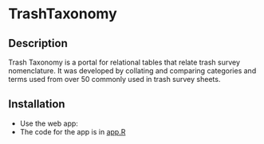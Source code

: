 # TrashTaxonomy 

## Description
Trash Taxonomy is a portal for relational tables that relate trash survey nomenclature. It was developed by collating and comparing categories and terms used from over 50 commonly used in trash survey sheets. 

## Installation

- Use the web app: [](https://moore-institute-4-plastic-pollution-res.github.io/trashtaxonomyWebR/)
- The code for the app is in [app.R](https://github.com/Moore-Institute-4-Plastic-Pollution-Res/trashtaxonomy_WebR/blob/main/app.R)
